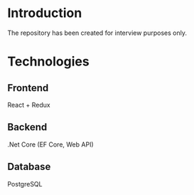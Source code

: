 # Introduction
The repository has been created for interview purposes only.

# Technologies

## Frontend

React + Redux

## Backend

.Net Core (EF Core, Web API)

## Database

PostgreSQL
